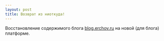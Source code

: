 ```yaml
---
layout: post
title: Возврат из ниоткуда!
---
```

Восстановление содержимого блога [blog.erchov.ru](https://blog.erchov.ru) на новой (для блога) платформе.
